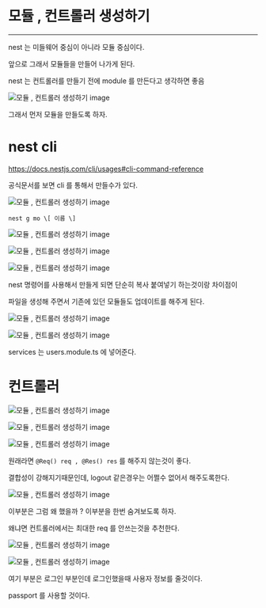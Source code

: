 # 모듈 , 컨트롤러 생성하기

---


nest 는 미들웨어 중심이 아니라 모듈 중심이다.


앞으로 그래서 모듈들을 만들어 나가게 된다.


nest 는 컨트롤러를 만들기 전에 module 를 만든다고 생각하면 좋음


![모듈 , 컨트롤러 생성하기 image](https://slid-capture.s3.ap-northeast-2.amazonaws.com/public/capture_images/1bad376c671247f5b9f9739e24e378ed/d5535b47-9fcd-42c4-b8e1-3b989d08442a.png)


그래서 먼저 모듈을 만들도록 하자.


# nest cli


https://docs.nestjs.com/cli/usages#cli-command-reference


공식문서를 보면 cli 를 통해서 만들수가 있다.

![모듈 , 컨트롤러 생성하기 image](https://slid-capture.s3.ap-northeast-2.amazonaws.com/public/capture_images/1bad376c671247f5b9f9739e24e378ed/ebd155c3-9ea2-415c-ae00-0f9c62c3178d.png)


`nest g mo \[ 이름 \]`

![모듈 , 컨트롤러 생성하기 image](https://slid-capture.s3.ap-northeast-2.amazonaws.com/public/capture_images/1bad376c671247f5b9f9739e24e378ed/31ffbe08-c4ce-4152-95ba-9479c0410c3c.png)

![모듈 , 컨트롤러 생성하기 image](https://slid-capture.s3.ap-northeast-2.amazonaws.com/public/capture_images/1bad376c671247f5b9f9739e24e378ed/33861b8f-ffa8-481c-979c-9751753206b5.png)

![모듈 , 컨트롤러 생성하기 image](https://slid-capture.s3.ap-northeast-2.amazonaws.com/public/capture_images/1bad376c671247f5b9f9739e24e378ed/3453865f-e5ac-4b95-87a5-95641f42fcff.png)


nest 명령어를 사용해서 만들게 되면 단순히 복사 붙여넣기 하는것이랑 차이점이


파일을 생성해 주면서 기존에 있던 모듈들도 업데이트를 해주게 된다.

![모듈 , 컨트롤러 생성하기 image](https://slid-capture.s3.ap-northeast-2.amazonaws.com/public/capture_images/1bad376c671247f5b9f9739e24e378ed/c0122cbd-6ad7-4ca1-9558-e9daca698ef6.png)

![모듈 , 컨트롤러 생성하기 image](https://slid-capture.s3.ap-northeast-2.amazonaws.com/public/capture_images/1bad376c671247f5b9f9739e24e378ed/0e115fdf-87b3-4fe3-bc1f-e01ffff8829d.png)


services 는 users.module.ts 에 넣어준다.


# 컨트롤러

![모듈 , 컨트롤러 생성하기 image](https://slid-capture.s3.ap-northeast-2.amazonaws.com/public/capture_images/1bad376c671247f5b9f9739e24e378ed/3bdbc9bf-f7fa-4574-b901-4f8391fc7c14.png)

![모듈 , 컨트롤러 생성하기 image](https://slid-capture.s3.ap-northeast-2.amazonaws.com/public/capture_images/1bad376c671247f5b9f9739e24e378ed/228948d4-ff40-4e8b-a6e4-a10fceec0fa8.png)

![모듈 , 컨트롤러 생성하기 image](https://slid-capture.s3.ap-northeast-2.amazonaws.com/public/capture_images/1bad376c671247f5b9f9739e24e378ed/774cd6c5-54b5-40b9-8682-77cc61883057.png)


원래라면 `@Req() req , @Res() res` 를 해주지 않는것이 좋다.


결합성이 강해지기때문인데, logout 같은경우는 어쩔수 없어서 해주도록한다.

![모듈 , 컨트롤러 생성하기 image](https://slid-capture.s3.ap-northeast-2.amazonaws.com/public/capture_images/1bad376c671247f5b9f9739e24e378ed/cdaaa034-291e-44b6-b8b0-e4a841691a27.png)


이부분은 그럼 왜 했을까 ? 이부분을 한번 숨겨보도록 하자.


왜냐면 컨트롤러에서는 최대한 req 를 안쓰는것을 추천한다.

![모듈 , 컨트롤러 생성하기 image](https://slid-capture.s3.ap-northeast-2.amazonaws.com/public/capture_images/1bad376c671247f5b9f9739e24e378ed/0015021d-028c-4f8f-baa2-9c21285ee67f.png)

![모듈 , 컨트롤러 생성하기 image](https://slid-capture.s3.ap-northeast-2.amazonaws.com/public/capture_images/1bad376c671247f5b9f9739e24e378ed/d8001f34-5113-4452-a759-089b451d27e4.png)


여기 부분은 로그인 부분인데 로그인했을때 사용자 정보를 줄것이다.


passport 를 사용할 것이다.

